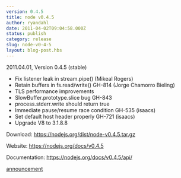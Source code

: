 ```yaml
---
version: 0.4.5
title: node v0.4.5
author: ryandahl
date: 2011-04-02T09:04:58.000Z
status: publish
category: release
slug: node-v0-4-5
layout: blog-post.hbs
---
```


2011.04.01, Version 0.4.5 (stable)
<ul>
<li>Fix listener leak in stream.pipe() (Mikeal Rogers)</li>
<li>Retain buffers in fs.read/write() GH-814 (Jorge Chamorro Bieling)</li>
<li>TLS performance improvements</li>
<li>SlowBuffer.prototype.slice bug GH-843</li>
<li>process.stderr.write should return true</li>
<li>Immediate pause/resume race condition GH-535 (isaacs)</li>
<li>Set default host header properly GH-721 (isaacs)</li>
<li>Upgrade V8 to 3.1.8.8</li></ul>



Download: <a href="https://nodejs.org/dist/node-v0.4.5.tar.gz">https://nodejs.org/dist/node-v0.4.5.tar.gz</a>

Website: <a href="https://nodejs.org/docs/v0.4.5">https://nodejs.org/docs/v0.4.5</a>

Documentation: <a href="https://nodejs.org/docs/v0.4.5/api/">https://nodejs.org/docs/v0.4.5/api/</a>


<a href="https://groups.google.com/d/topic/nodejs/aOC7SRLJhQY/discussion">announcement</a>
